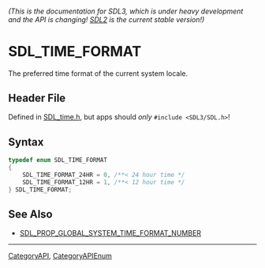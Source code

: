 ###### (This is the documentation for SDL3, which is under heavy development and the API is changing! [SDL2](https://wiki.libsdl.org/SDL2/) is the current stable version!)
# SDL_TIME_FORMAT

The preferred time format of the current system locale.

## Header File

Defined in [SDL_time.h](https://github.com/libsdl-org/SDL/blob/main/include/SDL3/SDL_time.h), but apps should _only_ `#include <SDL3/SDL.h>`!

## Syntax

```c
typedef enum SDL_TIME_FORMAT
{
    SDL_TIME_FORMAT_24HR = 0, /**< 24 hour time */
    SDL_TIME_FORMAT_12HR = 1, /**< 12 hour time */
} SDL_TIME_FORMAT;
```

## See Also

* [SDL_PROP_GLOBAL_SYSTEM_TIME_FORMAT_NUMBER](SDL_PROP_GLOBAL_SYSTEM_TIME_FORMAT_NUMBER)

----
[CategoryAPI](CategoryAPI), [CategoryAPIEnum](CategoryAPIEnum)

